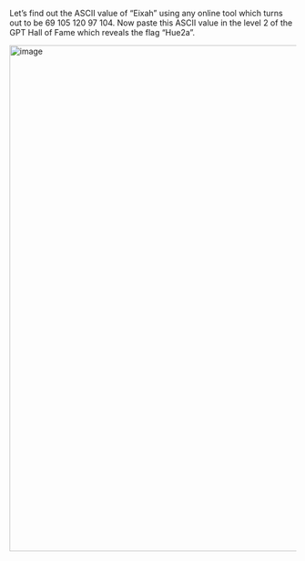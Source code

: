 Let’s find out the ASCII value of “Eixah” using any online tool which turns out to be 69 105 120 97 104. Now paste this ASCII value in the level 2 of the GPT Hall of Fame which reveals the flag “Hue2a”.

<img width="677" height="889" alt="image" src="https://github.com/user-attachments/assets/c6f0975d-44d1-495f-bfd7-2bf5487db009" />
